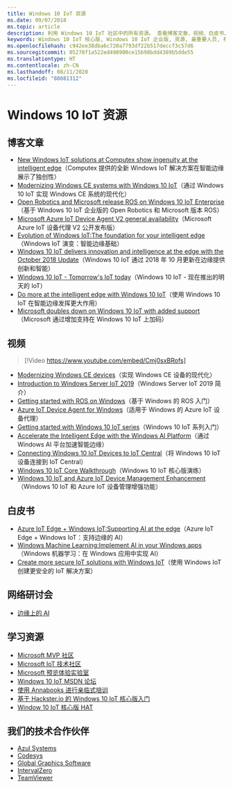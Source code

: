 ```yaml
---
title: Windows 10 IoT 资源
ms.date: 09/07/2018
ms.topic: article
description: 利用 Windows 10 IoT 社区中的所有资源。 查看博客文章、视频、白皮书、网络研讨会、学习资源和技术合作伙伴。
keywords: Windows 10 IoT 核心版, Windows 10 IoT 企业版, 资源, 最重要人员, 视频, 博客文章
ms.openlocfilehash: c942ee38dba6c720a7793df22b517deccf3c57d6
ms.sourcegitcommit: 05278f1a522ed498900ce15b98bdd4389b5dde55
ms.translationtype: HT
ms.contentlocale: zh-CN
ms.lasthandoff: 08/11/2020
ms.locfileid: "88081312"
---
```

# <a name="windows-10-iot-resources"></a>Windows 10 IoT 资源

## <a name="blog-posts"></a>博客文章

* [New Windows IoT solutions at Computex show ingenuity at the intelligent edge](https://blogs.windows.com/windowsexperience/2019/05/28/new-windows-iot-solutions-at-computex-show-ingenuity-at-the-intelligent-edge/#U3yYXu1rq054ljuk.97)（Computex 提供的全新 Windows IoT 解决方案在智能边缘展示了独创性）
* [Modernizing Windows CE systems with Windows 10 IoT](https://blogs.windows.com/buildingapps/2019/05/07/modernizing-windows-ce-systems-with-windows-10-iot/#oHzjguRIlWV0ryo6.97)（通过 Windows 10 IoT 实现 Windows CE 系统的现代化）
* [Open Robotics and Microsoft release ROS on Windows 10 IoT Enterprise](https://blogs.windows.com/buildingapps/2019/05/07/open-robotics-and-microsoft-release-ros-on-windows-10-iot-enterprise/#Y86A6YUJELKDoRJJ.97)（基于 Windows 10 IoT 企业版的 Open Robotics 和 Microsoft 版本 ROS）
* [Microsoft Azure IoT Device Agent V2 general availability](https://blogs.windows.com/buildingapps/2019/05/07/microsoft-azure-iot-device-agent-v2-general-availability/#BwOSxBSymeJqU34K.97)（Microsoft Azure IoT 设备代理 V2 公开发布版）
* [Evolution of Windows IoT:The foundation for your intelligent edge](https://blogs.windows.com/windowsexperience/2019/04/03/evolution-of-windows-iot-the-foundation-for-your-intelligent-edge/)（Windows IoT 演变：智能边缘基础）
* [Windows 10 IoT delivers innovation and intelligence at the edge with the October 2018 Update](https://blogs.windows.com/windowsexperience/2018/10/04/windows-10-iot-delivers-innovation-and-intelligence-at-the-edge-with-the-october-2018-update/#9g9hmmO2AdUB1C6F.97)（Windows 10 IoT 通过 2018 年 10 月更新在边缘提供创新和智能） 
* [Windows 10 IoT - Tomorrow's IoT today](https://blogs.windows.com/windowsexperience/2018/06/05/windows-10-iot-tomorrows-iot-today/#wl3TcsFseJ6XROUZ.97)（Windows 10 IoT - 现在推出的明天的 IoT）
* [Do more at the intelligent edge with Windows 10 IoT](https://blogs.windows.com/windowsexperience/2018/05/07/do-more-at-the-intelligent-edge-with-windows-10-iot/#uDVaAtoBvz7BGrTf.97)（使用 Windows 10 IoT 在智能边缘发挥更大作用）
* [Microsoft doubles down on Windows 10 IoT with added support](https://blogs.windows.com/windowsexperience/2018/02/27/microsoft-doubles-down-on-windows-10-iot-with-added-support/#DJaDiKX0bYJ1JDHD.97)（Microsoft 通过增加支持在 Windows 10 IoT 上加码）

## <a name="videos"></a>视频

>[!Video https://www.youtube.com/embed/Cmj0sxBRofs]
* [Modernizing Windows CE devices](https://www.youtube.com/watch?time_continue=1&v=5iUZkZmgmJA)（实现 Windows CE 设备的现代化）
* [Introduction to Windows Server IoT 2019](https://channel9.msdn.com/Shows/Internet-of-Things-Show/Introduction-to-Windows-Server-IoT-2019)（Windows Server IoT 2019 简介）
* [Getting started with ROS on Windows](https://www.youtube.com/watch?v=nZSjwMLi3jQ)（基于 Windows 的 ROS 入门）
* [Azure IoT Device Agent for Windows](https://www.youtube.com/watch?v=DZn6diOn7uI)（适用于 Windows 的 Azure IoT 设备代理）
* [Getting started with Windows 10 IoT series](https://www.youtube.com/watch?v=A-kazyOiBvs&t)（Windows 10 IoT 系列入门）
* [Accelerate the Intelligent Edge with the Windows AI Platform](https://www.youtube.com/watch?v=7bFAg6w4J00)（通过 Windows AI 平台加速智能边缘）
* [Connecting Windows 10 IoT Devices to IoT Central](https://channel9.msdn.com/Shows/Internet-of-Things-Show/Connecting-Windows-IoT-Devices-To-IoT-Central)（将 Windows 10 IoT 设备连接到 IoT Central）
* [Windows 10 IoT Core Walkthrough](https://channel9.msdn.com/Blogs/Seth-Juarez/Windows-IoT-Core-Walkthrough?term=windows%20iot%20core)（Windows 10 IoT 核心版演练）
* [Windows 10 IoT and Azure IoT Device Management Enhancement](https://channel9.msdn.com/Shows/Azure-Friday/Windows-10-IoT-and-Azure-IoT-Device-Management-Enhancements?term=windows%20iot%20core)（Windows 10 IoT 和 Azure IoT 设备管理增强功能）

## <a name="whitepapers"></a>白皮书
* [Azure IoT Edge + Windows IoT:Supporting AI at the edge](https://aka.ms/IoT-Edge-WP)（Azure IoT Edge + Windows IoT：支持边缘的 AI）
* [Windows Machine Learning:Implement AI in your Windows apps](https://aka.ms/Windows-ML-WP)（Windows 机器学习：在 Windows 应用中实现 AI）
* [Create more secure IoT solutions with Windows IoT](https://aka.ms/secure-windowsiot)（使用 Windows IoT 创建更安全的 IoT 解决方案）

## <a name="webinars"></a>网络研讨会
* [边缘上的 AI](https://youtu.be/DEOCKFb7lvM)

## <a name="learning-resources"></a>学习资源

* [Microsoft MVP 社区](https://mvp.microsoft.com/)
* [Microsoft IoT 技术社区](https://techcommunity.microsoft.com/t5/Internet-of-Things-IoT/ct-p/IoT)
* [Microsoft 预览体验实验室](https://www.microsoftiotinsiderlabs.com/)
* [Windows 10 IoT MSDN 论坛](https://social.msdn.microsoft.com/forums/en-US/home?forum=WindowsIoT)
* [使用 Annabooks 进行亲临式培训](http://www.annabooks.com/training.html)
* [基于 Hackster.io 的 Windows 10 IoT 核心版入门](http://www.hackster.io/KiwiBryn)
* [Window 10 IoT 核心版 HAT](https://www.turta.io/iothat)


## <a name="our-technology-partners"></a>我们的技术合作伙伴

* [Azul Systems](https://www.azul.com/)
* [Codesys](https://de.codesys.com/)
* [Global Graphics Software](https://www.globalgraphics.com/)
* [IntervalZero](https://www.intervalzero.com/)
* [TeamViewer](https://www.teamviewer.us/)




 



